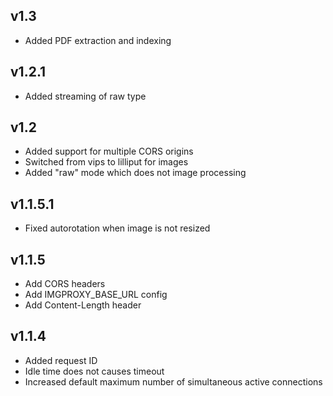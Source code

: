 ## v1.3

- Added PDF extraction and indexing

## v1.2.1

- Added streaming of raw type

## v1.2

- Added support for multiple CORS origins
- Switched from vips to lilliput for images
- Added "raw" mode which does not image processing

## v1.1.5.1

- Fixed autorotation when image is not resized

## v1.1.5

- Add CORS headers
- Add IMGPROXY_BASE_URL config
- Add Content-Length header

## v1.1.4

- Added request ID
- Idle time does not causes timeout
- Increased default maximum number of simultaneous active connections
